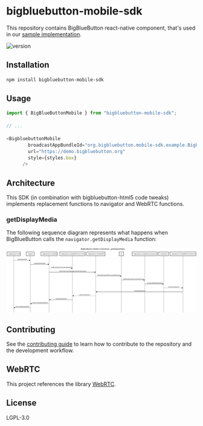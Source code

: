# bigbluebutton-mobile-sdk

This repository contains BigBlueButton react-native component, that's used in our [sample implementation](https://github.com/bigbluebutton/bigbluebutton-mobile).

![version](https://img.shields.io/npm/v/bigbluebutton-mobile-sdk.svg)


## Installation

```sh
npm install bigbluebutton-mobile-sdk
```

## Usage

```js
import { BigBlueButtonMobile } from "bigbluebutton-mobile-sdk";

// ...

<BigbluebuttonMobile
        broadcastAppBundleId="org.bigbluebutton.mobile-sdk.example.BigbluebuttonMobileSdkBroadcastUploadExtension"
        url="https://demo.bigbluebutton.org"
        style={styles.box}
      />
```

## Architecture

This SDK (in combination with bigbluebutton-html5 code tweaks) implements replacement functions to navigator and WebRTC functions.

### getDisplayMedia

The following sequence diagram represents what happens when BigBlueButton calls the `navigator.getDisplayMedia` function:

<img src="/docs/uml/ios-screenshare/exported/BigBlueButton Mobile screenshare.svg"/>



## Contributing

See the [contributing guide](CONTRIBUTING.md) to learn how to contribute to the repository and the development workflow.

## WebRTC

This project references the library [WebRTC](https://webrtc.org).

## License

LGPL-3.0
